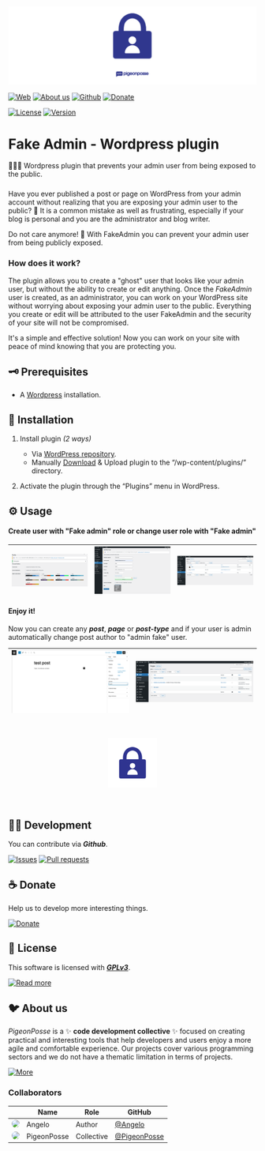 <!-- PIGEONPOSSE START MARK -->
<!--

██████╗ ██╗ ██████╗ ███████╗ ██████╗ ███╗   ██╗
██╔══██╗██║██╔════╝ ██╔════╝██╔═══██╗████╗  ██║
██████╔╝██║██║  ███╗█████╗  ██║   ██║██╔██╗ ██║ 
██╔═══╝ ██║██║   ██║██╔══╝  ██║   ██║██║╚██╗██║ 
██║     ██║╚██████╔╝███████╗╚██████╔╝██║ ╚████║ 
╚═╝     ╚═╝ ╚═════╝ ╚══════╝ ╚═════╝ ╚═╝  ╚═══╝ 
                                                
██████╗  ██████╗ ███████╗███████╗███████╗       
██╔══██╗██╔═══██╗██╔════╝██╔════╝██╔════╝       
██████╔╝██║   ██║███████╗███████╗█████╗         
██╔═══╝ ██║   ██║╚════██║╚════██║██╔══╝         
██║     ╚██████╔╝███████║███████║███████╗       
╚═╝      ╚═════╝ ╚══════╝╚══════╝╚══════╝       
                                                                                                                                                
█████╗█████╗█████╗█████╗█████╗█████╗█████╗█████╗
╚════╝╚════╝╚════╝╚════╝╚════╝╚════╝╚════╝╚════╝ 

███████╗ █████╗ ██╗  ██╗███████╗                
██╔════╝██╔══██╗██║ ██╔╝██╔════╝                
█████╗  ███████║█████╔╝ █████╗                  
██╔══╝  ██╔══██║██╔═██╗ ██╔══╝                  
██║     ██║  ██║██║  ██╗███████╗                
╚═╝     ╚═╝  ╚═╝╚═╝  ╚═╝╚══════╝                
                                                
 █████╗ ██████╗ ███╗   ███╗██╗███╗   ██╗        
██╔══██╗██╔══██╗████╗ ████║██║████╗  ██║        
███████║██║  ██║██╔████╔██║██║██╔██╗ ██║        
██╔══██║██║  ██║██║╚██╔╝██║██║██║╚██╗██║        
██║  ██║██████╔╝██║ ╚═╝ ██║██║██║ ╚████║        
╚═╝  ╚═╝╚═════╝ ╚═╝     ╚═╝╚═╝╚═╝  ╚═══╝                        
                                                
VERSION:    1.0.5 
AUTHOR:     Angelo (https://github.com/AngelEspejo)
REPOSITORY: https://github.com/pigeonposse/fake-admin

DEVELOPED BY PIGEONPOSSE 🐦🌈

-->
<!-- PIGEONPOSSE END MARK -->

<!-- PIGEONPOSSE START HEADER -->
 
[![IMAGE](docs/banner.png)](https://wordpress.org/plugins/fake-admin)

[![Web](https://img.shields.io/badge/Web-grey?style=flat-square)](https://pigeonposse.com) 
[![About us](https://img.shields.io/badge/About%20us-grey?style=flat-square)](https://pigeonposse.com/?popup=about) 
[![Github](https://img.shields.io/badge/Github-grey?style=flat-square)](https://github.com/pigeon-posse)
[![Donate](https://img.shields.io/badge/Donate-pink?style=flat-square)](https://github.com/sponsors/PigeonPosse) 

[![License](https://img.shields.io/github/license/pigeonposse/fake-admin?color=blue&label=License&style=flat-square)](https://wordpress.org/plugins/fake-admin)
[![Version](https://img.shields.io/github/package-json/v/pigeonposse/fake-admin?color=a1b858&label&style=flat-square)](https://wordpress.org/plugins/fake-admin)

<!-- PIGEONPOSSE END HEADER -->

# Fake Admin - Wordpress plugin

<!-- PIGEONPOSSE START DESCRIPTION -->

🕵️‍♀️🔌 Wordpress plugin that prevents your admin user from being exposed to the public.

###

Have you ever published a post or page on WordPress from your admin account without realizing that you are exposing your admin user to the public? 🙈 It is a common mistake as well as frustrating, especially if your blog is personal and you are the administrator and blog writer.

Do not care anymore! 🤗 With FakeAdmin you can prevent your admin user from being publicly exposed.

### How does it work?

The plugin allows you to create a "ghost" user that looks like your admin user, but without the ability to create or edit anything. Once the *FakeAdmin* user is created, as an administrator, you can work on your WordPress site without worrying about exposing your admin user to the public. Everything you create or edit will be attributed to the user FakeAdmin and the security of your site will not be compromised.

It's a simple and effective solution! Now you can work on your site with peace of mind knowing that you are protecting you. 

<!-- PIGEONPOSSE END DESCRIPTION -->

## 🗝 Prerequisites

- A [Wordpress](https://wordpress.org/download/) installation.

## 🔑 Installation

1. Install plugin _(2 ways)_
	+ Via [WordPress repository](https://wordpress.org/plugins/fake-admin).
	+ Manually [Download](https://github.com/pigeonposse/fake-admin/releases) & Upload plugin to the “/wp-content/plugins/” directory.

2. Activate the plugin through the “Plugins” menu in WordPress.

## ⚙️ Usage

#### Create user with "Fake admin" role or change user role with "Fake admin"

| ![Guide 1](.wordpress-org/screenshot-1.png) | ![Guide 2](.wordpress-org/screenshot-2.png) | ![Guide 3](.wordpress-org/screenshot-3.png) |
| -------------- | -------------- | -------------- |

#### Enjoy it!

Now you can create any ***post***, ***page*** or ***post-type*** and if your user is admin automatically change post author to "admin fake" user.

| ![Guide 4](.wordpress-org/screenshot-4.png) | ![Guide 5](.wordpress-org/screenshot-5.png) |
| ------------------------- | ------------------------- |

<br> 
<p align="center">
<img src="docs/logo.png" alt="Logo" width="100"/>
</p>
<br> 

<!-- PIGEONPOSSE START ORG -->

## 👨‍💻 Development

You can contribute via **_Github_**.

[![Issues](https://img.shields.io/badge/Issues-grey?style=flat-square)](https://github.com/pigeonposse/fake-admin/issues)
[![Pull requests](https://img.shields.io/badge/Pulls-grey?style=flat-square)](https://github.com/pigeonposse/fake-admin/pulls)

## ☕ Donate

Help us to develop more interesting things.

[![Donate](https://img.shields.io/badge/Donate-grey?style=flat-square)](https://github.com/sponsors/PigeonPosse) 


## 📜 License

This software is licensed with ***[GPLv3](/LICENSE)***.

[![Read more](https://img.shields.io/badge/Read-more-grey?style=flat-square)](/LICENSE)

## 🐦 About us

_PigeonPosse_ is a ✨ **code development collective** ✨ focused on creating practical and interesting tools that help developers and users enjoy a more agile and comfortable experience. Our projects cover various programming sectors and we do not have a thematic limitation in terms of projects.

[![More](https://img.shields.io/badge/Read-more-grey?style=flat-square)](https://github.com/PigeonPosse)

### Collaborators

|                                                                                    | Name        | Role         | GitHub                                         |
| ---------------------------------------------------------------------------------- | ----------- | ------------ | ---------------------------------------------- |
| <img src="https://github.com/AngelEspejo.png?size=72" style="border-radius:100%"/> | Angelo |   Author   | [@Angelo](https://github.com/AngelEspejo) |
| <img src="https://github.com/PigeonPosse.png?size=72" style="border-radius:100%"/> | PigeonPosse | Collective	  | [@PigeonPosse](https://github.com/PigeonPosse) |


<br> 

<!-- PIGEONPOSSE END ORG -->